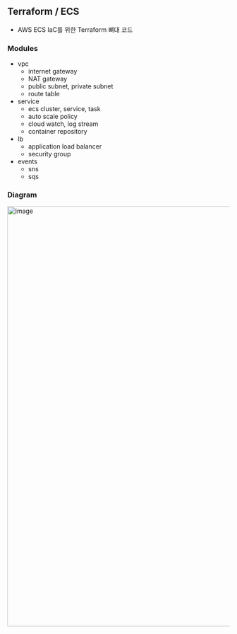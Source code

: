 ## Terraform / ECS
- AWS ECS IaC를 위한 Terraform 뼈대 코드

### Modules
- vpc
   - internet gateway
   - NAT gateway
   - public subnet, private subnet
   - route table
- service
   - ecs cluster, service, task
   - auto scale policy
   - cloud watch, log stream
   - container repository
- lb
   - application load balancer
   - security group
- events
   - sns
   - sqs

### Diagram

<img width="950" alt="image" src="https://github.com/user-attachments/assets/8981e6d0-c907-4daa-a98c-162c35296e42" />
